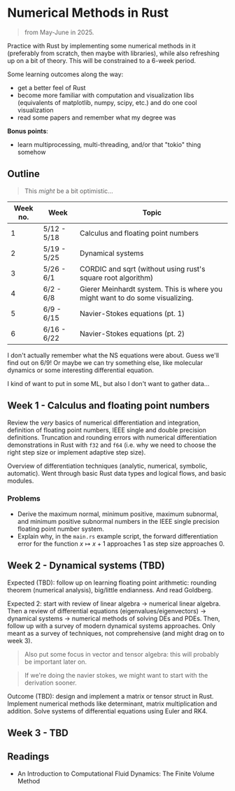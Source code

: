 # Numerical Methods in Rust

> from May-June in 2025.

Practice with Rust by implementing some numerical methods in it (preferably from scratch, then maybe with libraries), while also refreshing up on a bit of theory. This will be constrained to a 6-week period.

Some learning outcomes along the way:
- get a better feel of Rust
- become more familiar with computation and visualization libs (equivalents of matplotlib, numpy, scipy, etc.) and do one cool visualization
- read some papers and remember what my degree was

**Bonus points**:
- learn multiprocessing, multi-threading, and/or that "tokio" thing somehow

## Outline

> This *might* be a bit optimistic...

| Week no. | Week | Topic |
| - | - | - |
| 1 | 5/12 - 5/18 | Calculus and floating point numbers |
| 2 | 5/19 - 5/25 | Dynamical systems |
| 3 | 5/26 - 6/1 | CORDIC and sqrt (without using rust's square root algorithm) |
| 4 | 6/2 - 6/8 | Gierer Meinhardt system. This is where you might want to do some visualizing. |
| 5 | 6/9 - 6/15 | Navier-Stokes equations (pt. 1) |
| 6 | 6/16 - 6/22 | Navier-Stokes equations (pt. 2) |

I don't actually remember what the NS equations were about. Guess we'll find out on 6/9! Or maybe we can try something else, like molecular dynamics or some interesting differential equation.

I kind of want to put in some ML, but also I don't want to gather data...

## Week 1 - Calculus and floating point numbers

Review the *very* basics of numerical differentiation and integration, definition of floating point numbers, IEEE single and double precision definitions. Truncation and rounding errors with numerical differentiation demonstrations in Rust with `f32` and `f64` (i.e. why we need to choose the right step size or implement adaptive step size). 

Overview of differentiation techniques (analytic, numerical, symbolic, automatic). Went through basic Rust data types and logical flows, and basic modules.

### Problems

- Derive the maximum normal, minimum positive, maximum subnormal, and minimum positive subnormal numbers in the IEEE single precision floating point number system.
- Explain why, in the `main.rs` example script, the forward differentiation error for the function $x\mapsto x+1$ approaches $1$ as step size approaches $0$.

## Week 2 - Dynamical systems (TBD)

Expected (TBD): follow up on learning floating point arithmetic: rounding theorem (numerical analysis), big/little endianness. And read Goldberg.

Expected 2: start with review of linear algebra -> numerical linear algebra. Then a review of differential equations (eigenvalues/eigenvectors) -> dynamical systems -> numerical methods of solving DEs and PDEs. Then, follow up with a survey of modern dynamical systems approaches. Only meant as a survey of techniques, not comprehensive (and might drag on to week 3).

> Also put some focus in vector and tensor algebra: this will probably be important later on.

> If we're doing the navier stokes, we might want to start with the derivation sooner.

Outcome (TBD): design and implement a matrix or tensor struct in Rust. Implement numerical methods like determinant, matrix multiplication and addition. Solve systems of differential equations using Euler and RK4.

## Week 3 - TBD

## Readings
- An Introduction to Computational Fluid Dynamics: The Finite Volume Method
